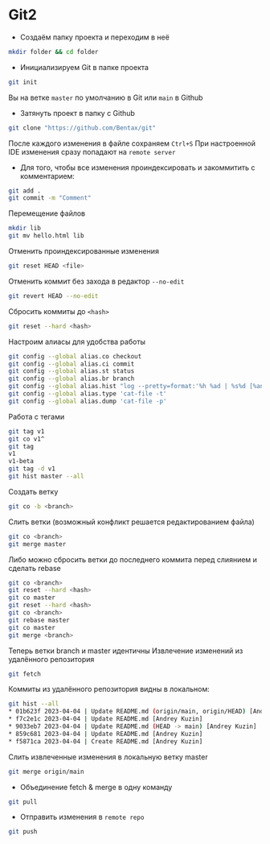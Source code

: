 # Git2
- Создаём папку проекта и переходим в неё
```bash
mkdir folder && cd folder
```
- Инициализируем Git в папке проекта
```bash
git init
```
Вы на ветке `master` по умолчанию в Git или `main` в Github
- Затянуть проект в папку с Github
```bash
git clone "https://github.com/Bentax/git"
```
После каждого изменения в файле сохраняем `Ctrl+S`
При настроенной IDE изменения сразу попадают на `remote server`
- Для того, чтобы все изменения проиндексировать и закоммитить с комментарием:
```bash
git add .
git commit -m "Comment"
```
Перемещение файлов
```bash
mkdir lib
git mv hello.html lib
```
Отменить проиндексированные изменения
```bash
git reset HEAD <file>
```
Отменить коммит без захода в редактор `--no-edit`
```bash
git revert HEAD --no-edit
```
Сбросить коммиты до `<hash>`
```bash
git reset --hard <hash>
```
Настроим алиасы для удобства работы
```bash
git config --global alias.co checkout
git config --global alias.ci commit
git config --global alias.st status
git config --global alias.br branch
git config --global alias.hist "log --pretty=format:'%h %ad | %s%d [%an]' --graph --date=short"
git config --global alias.type 'cat-file -t'
git config --global alias.dump 'cat-file -p'
```
Работа с тегами
```bash
git tag v1
git co v1^
git tag
v1
v1-beta
git tag -d v1
git hist master --all
```
Создать ветку
```bash
git co -b <branch>
```
Слить ветки (возможный конфликт решается редактированием файла)
```bash
git co <branch>
git merge master
```
Либо можно сбросить ветки до последнего коммита перед слиянием и сделать rebase
```bash
git co <branch>
git reset --hard <hash>
git co master
git reset --hard <hash>
git co <branch>
git rebase master
git co master
git merge <branch>
```
Теперь ветки branch и master идентичны
Извлечение изменений из удалённого репозитория
```bash
git fetch
```
Коммиты из удалённого репозитория видны в локальном:
```bash
git hist --all
* 01b623f 2023-04-04 | Update README.md (origin/main, origin/HEAD) [Andrey Kuzin]
* f7c2e1c 2023-04-04 | Update README.md [Andrey Kuzin]
* 9033eb7 2023-04-04 | Update README.md (HEAD -> main) [Andrey Kuzin]
* 859c681 2023-04-04 | Update README.md [Andrey Kuzin]
* f5871ca 2023-04-04 | Create README.md [Andrey Kuzin]
```
Слить извлеченные изменения в локальную ветку master
```bash
git merge origin/main
```
- Объединение fetch & merge в одну команду
```bash
git pull
```
- Отправить изменения в `remote repo`
```bash
git push
```